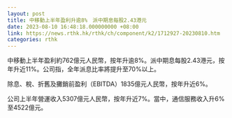 ```yaml
---
layout: post
title: 中移動上半年盈利升逾8%　派中期息每股2.43港元
date: 2023-08-10 16:48:18.000000000 +08:00
link: https://news.rthk.hk/rthk/ch/component/k2/1712927-20230810.htm
categories: rthk
---
```


中移動上半年盈利約762億元人民幣，按年升逾8%。派中期息每股2.43港元，按年升近11%。公司指，全年派息比率將提升至70%以上。

除息、稅、折舊及攤銷前盈利（EBITDA）1835億元人民幣，按年升近6%。

公司上半年營運收入5307億元人民幣，按年升近7%。當中，通信服務收入升6%至4522億元。
